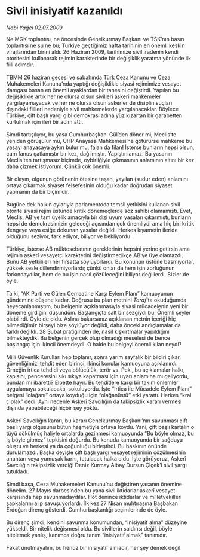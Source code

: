# Sivil inisiyatif kazanıldı

*Nabi Yağcı 02.07.2009*

<div class="taraf_structure_2col_1zq">
<div class="margen_n">



 <p>Ne MGK toplantısı, ne öncesinde Genelkurmay Başkanı ve TSK’nın basın toplantısı ne şu ne bu; Türkiye geçtiğimiz hafta tarihinin en önemli keskin virajlarından birini aldı. 26 Haziran 2009, tarihimize sivil iradenin kendi otoritesini kullanarak rejimin karakterinde bir değişiklik yaratma yönünde ilk fiili adımdır. <br/><br/>TBMM 26 haziran gecesi ve sabahında Türk Ceza Kanunu ve Ceza Muhakemeleri Kanunu’nda yaptığı değişiklikle siyasi rejimimize vesayet damgası basan en önemli ayaklardan bir tanesini değiştirdi. Yapılan bu değişiklikle artık her ne olursa olsun sivilleri askerî mahkemeler yargılayamayacak ve her ne olursa olsun askerler de disiplin suçları dışındaki fiilleri nedeniyle sivil mahkemelerde yargılanacaklar. Böylece Türkiye, çift başlı yargı gibi demokrasi adına yüz kızartan bir garabetten kurtulmak için ileri bir adım attı. <br/><br/>Şimdi tartışılıyor, bu yasa Cumhurbaşkanı Gül’den döner mi, Meclis’te yeniden görüşülür mü, CHP Anayasa Mahkemesi’ne götürürse mahkeme bu yasayı anayasaya aykırı bulur mu, falan da filan! İsterse bunların hepsi olsun, cam fanus çatlamıştır bir kez, dağılmıştır. Yapıştırılamaz. Bu yasanın Meclis’ten tartışmasız biçimde, oybirliğiyle çıkmasının anlamının altını bir kez daha çizmek istiyorum. Çünkü çok önemli. <br/><br/>Bir olayın, olgunun görünenin ötesine taşan, yayılan (sudur eden) anlamını ortaya çıkarmak siyaset felsefesinin olduğu kadar doğrudan siyaset yapmanın da bir biçimidir. <br/><br/>Bugüne dek halkın oylarıyla parlamentoda temsil yetkisini kullanan sivil otorite siyasi rejim üstünde kritik dönemeçlerde söz sahibi olamamıştı. Evet, Meclis, AB’ye tam üyelik amacıyla bir dizi uyum yasaları çıkarmıştı, bunların hepsi de demokrasimizin geleceği açısından çok önemliydi ama hiç biri kritik dengeye veya eşiğe dokunan yasalar değildi. Herkes kıyametin ileride olduğunu seziyor, fark ediyor, biliyor ve bekliyordu. <br/><br/>Türkiye, isterse AB müktesebatının gereklerinin hepsini yerine getirsin ama rejimin askerî vesayetçi karakterini değiştirmedikçe AB’ye üye olamazdı. Bunu AB yetkilileri her fırsatta söylüyorlardı. Bu konunun üstüne basmıyorlar, yüksek sesle dillendirmiyorlardı; çünkü onlar da hem işin zorluğunun farkındaydılar, hem de bu işin nasıl çözüleceğini biliyor değillerdi. Bizler de öyle. <br/><br/>Ta ki, “AK Parti ve Gülen Cemaatine Karşı Eylem Planı” kamuoyunun gündemine düşene kadar. Doğrusu bu plan metnini <i>Taraf</i>’ta okuduğumda heyecanlanmıştım, bu belgenin açıklanmasıyla siyasi mücadelenin yeni bir döneme girdiğini düşündüm. Başlangıçta salt bir sezgiydi bu. Önemli şeyler olabilirdi. Öyle de oldu. Aslına bakarsanız açıklanan metnin içeriği hiç bilmediğimiz birşeyi bize söylüyor değildi, daha önceki andıçlamalar da farklı değildi. 28 Şubat pratiğinden de, nasıl kışkırtmalar yapıldığını bilmekteydik. Bu belgenin gerçek olup olmadığı meselesi de bence başlangıç için ikincil önemdeydi. O halde bu belgeyi önemli kılan neydi? <br/><br/>Milli Güvenlik Kurulları hep toplanır, sonra yarım sayfalık bir bildiri çıkar, güvenliğimizi tehdit eden birinci, ikinci konular kamuoyuna açıklanırdı. Örneğin irtica tehdidi veya bölücülük, terör vs. Peki, bu açıklamalar halkı, kapısını, penceresini sıkı sıkıya kapatması için uyarı anlamına mı geliyordu, bundan mı ibaretti? Elbette hayır. Bu tehditlere karşı bir takım önlemler uygulamaya sokulacaktı, sokuluyordu. İşte “İrtica ile Mücadele Eylem Planı” belgesi “olağanı” ortaya koyduğu için “olağanüstü” etki yarattı. Herkes “kral çıplak” dedi. Aynı nedenle Askerî Savcılığın da takipsizlik kararı vermesi dışında yapabileceği hiçbir şey yoktu. <br/><br/>Askerî Savcılığın kararı, bu kararı Genelkurmay Başkanı’nın savunması çift başlı yargı olgusunu bütün haşmetiyle ortaya koydu. Yani, çift başlı kartalın o tüyü dökülmüş haliyle ortalarda gezinmesi kamuoyunda “Bu böyle olmaz, bu iş böyle gitmez” tepkisini doğurdu. Bu konuda kamuoyunda bir sağduyu oluştu ve herkesi ya da çoğunluğu birleştirdi. Bu baskının önünde durulamazdı. Başka deyişle çift başlı yargı vesayet rejiminin çözülmesinin anahtarı veya yumuşak karnı, tutulacak halka oldu. İşte görüyoruz, Askerî Savcılığın takipsizlik verdiği Deniz Kurmay Albay Dursun Çiçek’i sivil yargı tutukladı. <br/><br/>Şimdi başa, Ceza Muhakemeleri Kanunu’nu değiştiren yasanın önemine dönelim. 27 Mayıs darbesinden bu yana sivil iktidarlar askerî vesayet karşısında hep savunmadaydılar. Höt denince iktidarlar ve milletvekilleri şapkalarını alıp savuşuyorlardı. İlk kez 27 Nisan muhtırasına Başbakan Erdoğan direnç gösterdi. Cumhurbaşkanlığı seçimlerinde de öyle. <br/><br/>Bu direnç şimdi, kendini savunma konumundan, “inisiyatif alma” düzeyine yükseldi. Bir nitelik değişmesi oldu. Bu sivillerin saldırısı değil, böyle nitelemek yanlış, kanımca doğru tanım “inisiyatif almak” tanımıdır.<br/><br/>Fakat unutmayalım, bu henüz bir inisiyatif almadır, her şey demek değil.</p>
<br/>
<br/>
<br/>



<br/>


<div id="taraf_not">
</div>

</div>


</div>
